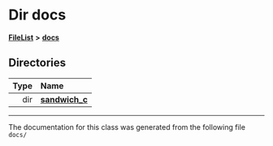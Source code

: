 

# Dir docs



[**FileList**](files.md) **>** [**docs**](dir_49e56c817e5e54854c35e136979f97ca.md)














## Directories

| Type | Name |
| ---: | :--- |
| dir | [**sandwich\_c**](dir_f6ef5a90171f1138cc160f006fc74f9c.md) <br> |

























































------------------------------
The documentation for this class was generated from the following file `docs/`

